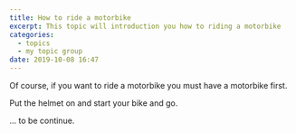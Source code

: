 ```yaml
---
title: How to ride a motorbike
excerpt: This topic will introduction you how to riding a motorbike
categories:
  - topics
  - my topic group
date: 2019-10-08 16:47
---
```


Of course, if you want to ride a motorbike you must have a motorbike first.

Put the helmet on and start your bike and go.

... to be continue. 